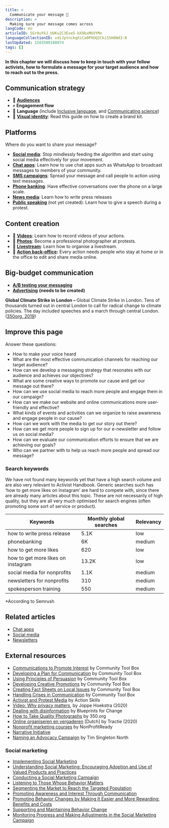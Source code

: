 ```yaml
---
title: >
  Communicate your message 💬
description: >
  Making sure your message comes across
langCode: en
articleID: SGr0uYkJ_UUKu2C3Exe5-bX9bxMUVYMn
languageCollectionID: vdiJptnckqXiCa0PXUQ2CkiS5H6Nd3-B
lastUpdated: 1583509188074
tags: []
---
```


**In this chapter we will discuss how to keep in touch with your fellow activists, how to formulate a message for your target audience and how to reach out to the press.**

## Communication strategy

-   📣 [**Audiences**](/communication/audiences)
-   ✊ **Engagement flow**
-   💬 **Language** (include [Inclusive language](/communication/inclusive-language), and [Communicating science](/communication/science))
-   **🎨** [**Visual identity**](/communication/visual-identity): Read this guide on how to create a brand kit.

## Platforms

Where do you want to share your message?

-   [**Social media**](/tools/social-media): Stop mindlessly feeding the algorithm and start using social media effectively for your movement.
-   [**Chat apps**](/communication/chat-apps): Learn how to use chat apps such as WhatsApp to broadcast messages to members of your community.
-   [**SMS campaigns**](/communication/sms-campaigns): Spread your message and call people to action using text messages.
-   [**Phone banking**](/communication/phone-banking): Have effective conversations over the phone on a large scale.
-   [**News media**](/communication/news-media): Learn how to write press releases
-   [**Public speaking**](/communication/public-speaking) (not yet created): Learn how to give a speech during a protest.

## Content creation

-   **🎥** [**Videos**](/communication/videos): Learn how to record videos of your actions.
-   **📸** [**Photos**](/communication/photos): Become a professional photographer at protests.
-   **🔴** [**Livestream**](/communication/livestream): Learn how to organise a livestream.
-   **🏡** [**Action back-office**](/communication/action-back-office)**:** Every action needs people who stay at home or in the office to edit and share media online.

## Big-budget communication

-   [**A/B testing your messaging**](/communication/a-b-testing)
-   [**Advertising**](/communication/advertising) **(needs to be created)**

<div><figcaption><strong>Global Climate Strike in London – </strong>Global Climate Strike in London. Tens of thousands turned out in central London to call for radical change to climate policies. The day included speeches and a march through central London. (<a href="https://www.flickr.com/photos/350org/48794671711/">350org, 2019</a>)</figcaption></div>

## Improve this page

Answer these questions:

-   How to make your voice heard
-   What are the most effective communication channels for reaching our target audience?
-   How can we develop a messaging strategy that resonates with our audience and achieves our objectives?
-   What are some creative ways to promote our cause and get our message out there?
-   How can we use social media to reach more people and engage them in our campaign?
-   How can we make our website and online communications more user-friendly and effective?
-   What kinds of events and activities can we organize to raise awareness and engage people in our cause?
-   How can we work with the media to get our story out there?
-   How can we get more people to sign up for our e-newsletter and follow us on social media?
-   How can we evaluate our communication efforts to ensure that we are achieving our goals?
-   Who can we partner with to help us reach more people and spread our message?

### Search keywords

We have not found many keywords yet that have a high search volume and are also very relevant to Activist Handbook. Generic searches such has ‘how to get more likes on instagram’ are hard to compete with, since there are already many articles about this topic. These are not necessarily of high quality, but they are all very much optimised for search engines (often promoting some sort of service or product).

<div><table><thead><tr><th>Keywords</th><th>Monthly global searches</th><th>Relevancy</th></tr></thead><tbody><tr><td>how to write press release</td><td>5.1K</td><td>low</td></tr><tr><td>phonebanking</td><td>6K</td><td>medium</td></tr><tr><td>how to get more likes</td><td>620</td><td>low</td></tr><tr><td>how to get more likes on instagram</td><td>13.2K</td><td>low</td></tr><tr><td>social media for nonprofits</td><td>1.1K</td><td>medium</td></tr><tr><td>newsletters for nonprofits</td><td>310</td><td>medium</td></tr><tr><td>spokesperson training</td><td>550</td><td>medium</td></tr></tbody></table></div>

\*According to Semrush

## Related articles

-   [Chat apps](/tools/chat-apps)
-   [Social media](/tools/social-media)
-   [Newsletters](/tools/newsletters)

## External resources

-   [Communications to Promote Interest](https://ctb.ku.edu/en/table-of-contents/participation/promoting-interest) by Community Tool Box
-   [Developing a Plan for Communication](https://ctb.ku.edu/en/community-tool-box-toc/promoting-interest-and-participation-initiatives/chapter-6-promoting-intere-0) by Community Tool Box
-   [Using Principles of Persuasion](https://ctb.ku.edu/en/community-tool-box-toc/promoting-interest-and-participation-initiatives/chapter-6-promoting-intere-5) by Community Tool Box
-   [Developing Creative Promotions](https://ctb.ku.edu/en/community-tool-box-toc/promoting-interest-and-participation-initiatives/chapter-6-promoting-inter-48) by Community Tool Box
-   [Creating Fact Sheets on Local Issues](https://ctb.ku.edu/en/community-tool-box-toc/promoting-interest-and-participation-initiatives/chapter-6-promoting-inter-57) by Community Tool Box
-   [Handling Crises in Communication](https://ctb.ku.edu/en/community-tool-box-toc/promoting-interest-and-participation-initiatives/chapter-6-promoting-inter-75) by Community Tool Box
-   [Activist and Protest Media](https://actionskills.co/resources/activist-media/) by Action Skills
-   [Video: Why privacy matters](https://www.facebook.com/activisthandbook/videos/212978856564312/), by Joppe Hoekstra (2020)
-   [Dealing with disinformation](https://blueprintsfc.org/guide/dealing-with-disinformation/) by Blueprints for Change
-   [How to Take Quality Photographs](https://trainings.350.org/resource/how-to-take-quality-photographs/) by 350.org
-   [Online organiseren en vergaderen](https://tractie.be/nl/online-organiseren-en-vergaderen) \[Dutch\] by Tractie (2020)
-   [Nonprofit marketing courses](https://www.nonprofitready.org/nonprofit-marketing-essentials) by NonProfitReady
-   [Narrative Initiative](https://narrativeinitiative.org/resources/)
-   [Naming an Advocacy Campaign](https://commonslibrary.org/naming-an-advocacy-campaign/) by Tim Singleton North

### Social marketing

-   [Implementing Social Marketing](https://ctb.ku.edu/en/implement-social-marketing-effort)
-   [Understanding Social Marketing: Encouraging Adoption and Use of Valued Products and Practices](https://ctb.ku.edu/en/community-tool-box-toc/social-marketing-and-institutionalization-initiative/chapter-45-social-0)
-   [Conducting a Social Marketing Campaign](https://ctb.ku.edu/en/community-tool-box-toc/social-marketing-and-institutionalization-initiative/chapter-45-social-5)
-   [Listening to Those Whose Behavior Matters](https://ctb.ku.edu/en/community-tool-box-toc/social-marketing-and-institutionalization-initiative/chapter-45-social-9)
-   [Segmenting the Market to Reach the Targeted Population](https://ctb.ku.edu/en/community-tool-box-toc/social-marketing-and-institutionalization-initiative/chapter-45-social-13)
-   [Promoting Awareness and Interest Through Communication](https://ctb.ku.edu/en/community-tool-box-toc/social-marketing-and-institutionalization-initiative/chapter-45-social-18)
-   [Promoting Behavior Changes by Making It Easier and More Rewarding: Benefits and Costs](https://ctb.ku.edu/en/community-tool-box-toc/social-marketing-and-institutionalization-initiative/chapter-45-social-23)
-   [Supporting and Maintaining Behavior Change](https://ctb.ku.edu/en/community-tool-box-toc/social-marketing-and-institutionalization-initiative/chapter-45-social-27)
-   [Monitoring Progress and Making Adjustments in the Social Marketing Campaign](https://ctb.ku.edu/en/community-tool-box-toc/social-marketing-and-institutionalization-initiative/chapter-45-social-31)